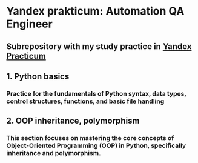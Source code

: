 # Yandex prakticum: Automation QA Engineer

## Subrepository with my study practice in [Yandex Practicum](https://practicum.yandex.ru/qa-automation-engineer-python)

## 1. Python basics
###  Practice for the fundamentals of Python syntax, data types, control structures, functions, and basic file handling

## 2. OOP inheritance, polymorphism
### This section focuses on mastering the core concepts of Object-Oriented Programming (OOP) in Python, specifically inheritance and polymorphism. 

